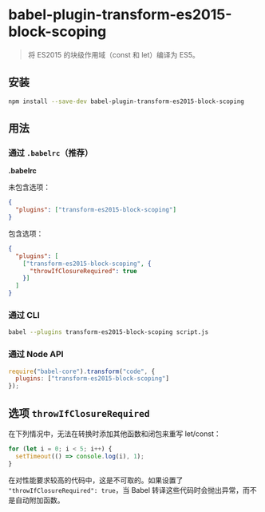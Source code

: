 # babel-plugin-transform-es2015-block-scoping

> 将 ES2015 的块级作用域（const 和 let）编译为 ES5。

## 安装

```sh
npm install --save-dev babel-plugin-transform-es2015-block-scoping
```

## 用法

### 通过 `.babelrc`（推荐）

**.babelrc**

未包含选项：

```json
{
  "plugins": ["transform-es2015-block-scoping"]
}
```

包含选项：

```json
{
  "plugins": [
    ["transform-es2015-block-scoping", {
      "throwIfClosureRequired": true
    }]
  ]
}
```

### 通过 CLI

```sh
babel --plugins transform-es2015-block-scoping script.js
```

### 通过 Node API

```javascript
require("babel-core").transform("code", {
  plugins: ["transform-es2015-block-scoping"]
});
```

## 选项 `throwIfClosureRequired`

在下列情况中，无法在转换时添加其他函数和闭包来重写 let/const：

```javascript
for (let i = 0; i < 5; i++) {
  setTimeout(() => console.log(i), 1);
}
```

在对性能要求较高的代码中，这是不可取的。如果设置了 `"throwIfClosureRequired": true`，当 Babel 转译这些代码时会抛出异常，而不是自动附加函数。
